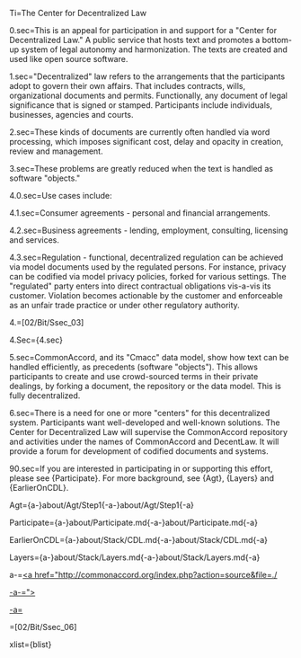 Ti=The Center for Decentralized Law


0.sec=This is an appeal for participation in and support for a "Center for Decentralized Law."  A public service that hosts text and promotes a bottom-up system of legal autonomy and harmonization.  The texts are created and used like open source software.

1.sec="Decentralized" law refers to the arrangements that the participants adopt to govern their own affairs.  That includes contracts, wills, organizational documents and permits.  Functionally, any document of legal significance that is signed or stamped.  Participants include individuals, businesses, agencies and courts.

2.sec=These kinds of documents are currently often handled via word processing, which imposes significant cost, delay and opacity in creation, review and management.

3.sec=These problems are greatly reduced when the text is handled as software "objects."

4.0.sec=Use cases include:

4.1.sec=Consumer agreements - personal and financial arrangements.

4.2.sec=Business agreements - lending, employment, consulting, licensing and services.

4.3.sec=Regulation - functional, decentralized regulation can be achieved via model documents used by the regulated persons.  For instance, privacy can be codified via model privacy policies, forked for various settings.  The "regulated" party enters into direct contractual obligations vis-a-vis its customer.  Violation becomes actionable by the customer and enforceable as an unfair trade practice or under other regulatory authority. 

4.=[02/Bit/Ssec_03]

4.Sec={4.sec}

5.sec=CommonAccord, and its "Cmacc" data model, show how text can be handled efficiently, as precedents (software "objects").  This allows participants to create and use crowd-sourced terms in their private dealings, by forking a document, the repository or the data model.  This is fully decentralized.

6.sec=There is a need for one or more "centers" for this decentralized system.  Participants want well-developed and well-known solutions.  The Center for Decentralized Law will supervise the CommonAccord repository and activities under the names of CommonAccord and DecentLaw.  It will provide a forum for development of codified documents and systems.

90.sec=If you are interested in participating in or supporting this effort, please see {Participate}.  For more background, see {Agt}, {Layers} and {EarlierOnCDL}.

Agt={a-}about/Agt/Step1{-a-}about/Agt/Step1{-a}

Participate={a-}about/Participate.md{-a-}about/Participate.md{-a}

EarlierOnCDL={a-}about/Stack/CDL.md{-a-}about/Stack/CDL.md{-a}

Layers={a-}about/Stack/Layers.md{-a-}about/Stack/Layers.md{-a}

a-=<u><a href="http://commonaccord.org/index.php?action=source&file=./

-a-=">

-a=</a></u>

=[02/Bit/Ssec_06]

xlist={blist}